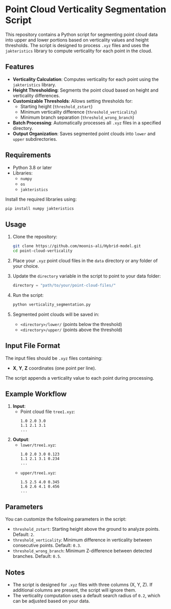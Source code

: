# Point Cloud Verticality Segmentation Script

This repository contains a Python script for segmenting point cloud data into upper and lower portions based on verticality values and height thresholds. The script is designed to process `.xyz` files and uses the `jakteristics` library to compute verticality for each point in the cloud.

## Features

- **Verticality Calculation**: Computes verticality for each point using the `jakteristics` library.
- **Height Thresholding**: Segments the point cloud based on height and verticality differences.
- **Customizable Thresholds**: Allows setting thresholds for:
  - Starting height (`threshold_zstart`)
  - Minimum verticality difference (`threshold_verticality`)
  - Minimum branch separation (`threshold_wrong_branch`)
- **Batch Processing**: Automatically processes all `.xyz` files in a specified directory.
- **Output Organization**: Saves segmented point clouds into `lower` and `upper` subdirectories.

## Requirements

- Python 3.8 or later
- Libraries:
  - `numpy`
  - `os`
  - `jakteristics`

Install the required libraries using:
```bash
pip install numpy jakteristics
```

## Usage

1. Clone the repository:
   ```bash
   git clone https://github.com/moonis-ali/Hybrid-model.git
   cd point-cloud-verticality
   ```

2. Place your `.xyz` point cloud files in the `data` directory or any folder of your choice.

3. Update the `directory` variable in the script to point to your data folder:
   ```python
   directory = "path/to/your/point-cloud-files/"
   ```

4. Run the script:
   ```bash
   python verticality_segmentation.py
   ```

5. Segmented point clouds will be saved in:
   - `<directory>/lower/` (points below the threshold)
   - `<directory>/upper/` (points above the threshold)

## Input File Format

The input files should be `.xyz` files containing:
- **X**, **Y**, **Z** coordinates (one point per line).

The script appends a verticality value to each point during processing.

## Example Workflow

1. **Input**:
   - Point cloud file `tree1.xyz`:
     ```
     1.0 2.0 3.0
     1.1 2.1 3.1
     ...
     ```
2. **Output**:
   - `lower/tree1.xyz`:
     ```
     1.0 2.0 3.0 0.123
     1.1 2.1 3.1 0.234
     ...
     ```
   - `upper/tree1.xyz`:
     ```
     1.5 2.5 4.0 0.345
     1.6 2.6 4.1 0.456
     ...
     ```

## Parameters

You can customize the following parameters in the script:

- `threshold_zstart`: Starting height above the ground to analyze points. Default: `2`.
- `threshold_verticality`: Minimum difference in verticality between consecutive points. Default: `0.3`.
- `threshold_wrong_branch`: Minimum Z-difference between detected branches. Default: `0.5`.

## Notes

- The script is designed for `.xyz` files with three columns (X, Y, Z). If additional columns are present, the script will ignore them.
- The verticality computation uses a default search radius of `0.2`, which can be adjusted based on your data.
